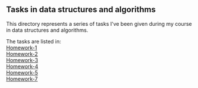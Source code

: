 ## Tasks in data structures and algorithms ##
This directory represents a series of tasks I've been given during my course in data structures and algorithms.

The tasks are listed in:<br/>
[Homework-1](./hw-1)<br/>
[Homework-2](./hw-2)<br/>
[Homework-3](./hw-3)<br/>
[Homework-4](./hw-4)<br/>
[Homework-5](./hw-5)<br/>
[Homework-7](./hw-7)
